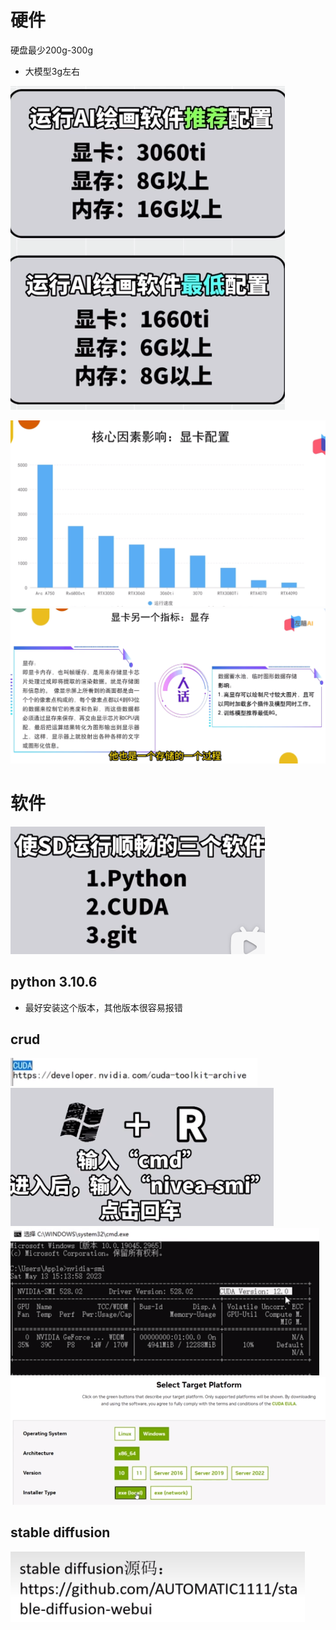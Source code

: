 # 硬件
硬盘最少200g-300g
- 大模型3g左右

![](../photo/Pasted%20image%2020241210155029.png)

![](../photo/Pasted%20image%2020241210095930.png)
![](../photo/Pasted%20image%2020241210100012.png)

# 软件
![](../photo/Pasted%20image%2020241210154540.png)
## python 3.10.6
- 最好安装这个版本，其他版本很容易报错
## crud
![](../photo/Pasted%20image%2020241210154804.png)
![](../photo/Pasted%20image%2020241210154820.png)
![](../photo/Pasted%20image%2020241210154834.png)
![](../photo/Pasted%20image%2020241210154506.png)

## stable diffusion
![](../photo/Pasted%20image%2020241210100130.png)